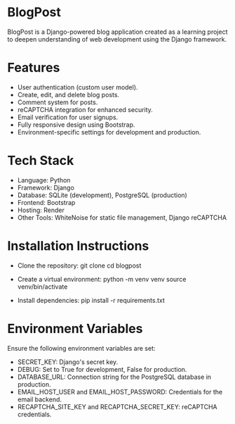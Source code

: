 # BlogPost
BlogPost is a Django-powered blog application created as a learning project to deepen understanding of web development using the Django framework.

# Features
- User authentication (custom user model).
- Create, edit, and delete blog posts.
- Comment system for posts.
-	reCAPTCHA integration for enhanced security.
-	Email verification for user signups.
-	Fully responsive design using Bootstrap.
-	Environment-specific settings for development and production.

# Tech Stack
-	Language: Python
-	Framework: Django
-	Database: SQLite (development), PostgreSQL (production)
-	Frontend: Bootstrap
-	Hosting: Render
-	Other Tools: WhiteNoise for static file management, Django reCAPTCHA

# Installation Instructions
- Clone the repository:
git clone <repository-url>
cd blogpost

- Create a virtual environment:
python -m venv venv
source venv/bin/activate  

- Install dependencies:
pip install -r requirements.txt

# Environment Variables
Ensure the following environment variables are set:
-	SECRET_KEY: Django's secret key.
-	DEBUG: Set to True for development, False for production.
-	DATABASE_URL: Connection string for the PostgreSQL database in production.
-	EMAIL_HOST_USER and EMAIL_HOST_PASSWORD: Credentials for the email backend.
-	RECAPTCHA_SITE_KEY and RECAPTCHA_SECRET_KEY: reCAPTCHA credentials.
